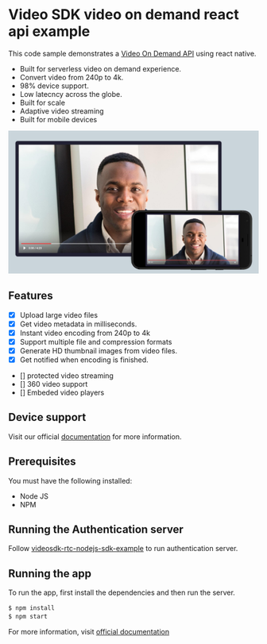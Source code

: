 # Video SDK video on demand react api example

This code sample demonstrates a [Video On Demand API](https://docs.videosdk.live/docs/overview/video-on-demand/introduction) using react native.

- Built for serverless video on demand experience.
- Convert video from 240p to 4k.
- 98% device support.
- Low latecncy across the globe.
- Built for scale
- Adaptive video streaming
- Built for mobile devices

![video-on-demand.jpg](./public/video-on-demand.jpg)

## Features

- [x] Upload large video files
- [x] Get video metadata in milliseconds.
- [x] Instant video encoding from 240p to 4k
- [x] Support multiple file and compression formats
- [x] Generate HD thumbnail images from video files.
- [x] Get notified when encoding is finished.
- [] protected video streaming
- [] 360 video support
- [] Embeded video players

## Device support

Visit our official [documentation](http://localhost:3000/docs/overview/video-on-demand/introduction) for more information.

## Prerequisites

You must have the following installed:

- Node JS
- NPM

## Running the Authentication server

Follow [videosdk-rtc-nodejs-sdk-example](https://github.com/videosdk-live/videosdk-rtc-nodejs-sdk-example) to run authentication server.

## Running the app

To run the app, first install the dependencies and then run the server.

```sh
$ npm install
$ npm start
```

For more information, visit [official documentation](http://localhost:3000/docs/overview/video-on-demand/introduction)
